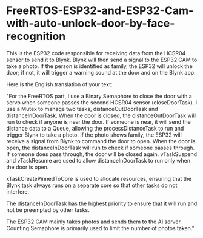 # FreeRTOS-ESP32-and-ESP32-Cam-with-auto-unlock-door-by-face-recognition

This is the ESP32 code responsible for receiving data from the HCSR04 sensor to send it to Blynk. Blynk will then send a signal to the ESP32 CAM to take a photo. If the person is identified as family, the ESP32 will unlock the door; if not, it will trigger a warning sound at the door and on the Blynk app.

Here is the English translation of your text:

"For the FreeRTOS part, I use a Binary Semaphore to close the door with a servo when someone passes the second HCSR04 sensor (closeDoorTask). I use a Mutex to manage two tasks, distanceOutDoorTask and distanceInDoorTask. When the door is closed, the distanceOutDoorTask will run to check if anyone is near the door. If someone is near, it will send the distance data to a Queue, allowing the processDistanceTask to run and trigger Blynk to take a photo. If the photo shows family, the ESP32 will receive a signal from Blynk to command the door to open. When the door is open, the distanceInDoorTask will run to check if someone passes through. If someone does pass through, the door will be closed again. vTaskSuspend and vTaskResume are used to allow distanceInDoorTask to run only when the door is open.

xTaskCreatePinnedToCore is used to allocate resources, ensuring that the Blynk task always runs on a separate core so that other tasks do not interfere.

The distanceInDoorTask has the highest priority to ensure that it will run and not be preempted by other tasks.

The ESP32 CAM mainly takes photos and sends them to the AI server. Counting Semaphore is primarily used to limit the number of photos taken."
